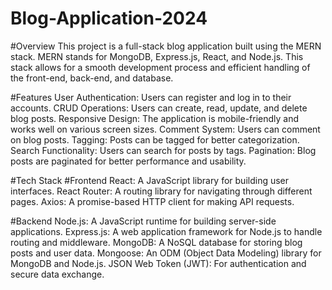 # Blog-Application-2024
#Overview
This project is a full-stack blog application built using the MERN stack. MERN stands for MongoDB, Express.js, React, and Node.js. This stack allows for a smooth development process and efficient handling of the front-end, back-end, and database.

#Features
User Authentication: Users can register and log in to their accounts.
CRUD Operations: Users can create, read, update, and delete blog posts.
Responsive Design: The application is mobile-friendly and works well on various screen sizes.
Comment System: Users can comment on blog posts.
Tagging: Posts can be tagged for better categorization.
Search Functionality: Users can search for posts by tags.
Pagination: Blog posts are paginated for better performance and usability.

#Tech Stack
#Frontend
React: A JavaScript library for building user interfaces.
React Router: A routing library for navigating through different pages.
Axios: A promise-based HTTP client for making API requests.

#Backend
Node.js: A JavaScript runtime for building server-side applications.
Express.js: A web application framework for Node.js to handle routing and middleware.
MongoDB: A NoSQL database for storing blog posts and user data.
Mongoose: An ODM (Object Data Modeling) library for MongoDB and Node.js.
JSON Web Token (JWT): For authentication and secure data exchange.
